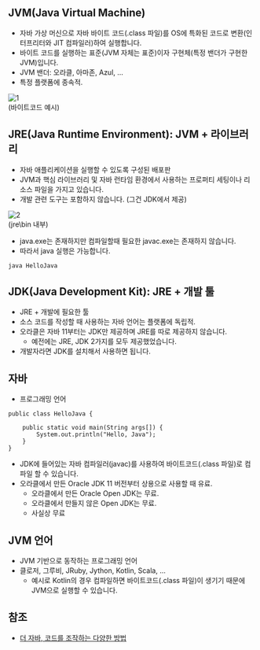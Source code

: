 ## JVM(Java Virtual Machine)
* 자바 가상 머신으로 자바 바이트 코드(.class 파일)를 OS에 특화된 코드로 변환(인터프리터와 JIT 컴파일러)하여 실행합니다.
* 바이트 코드를 실행하는 표준(JVM 자체는 표준)이자 구현체(특정 밴더가 구현한 JVM)입니다.
* JVM 밴더: 오라클, 아마존, Azul, ...
* 특정 플랫폼에 종속적.

![1]()   
(바이트코드 예시)

## JRE(Java Runtime Environment): JVM + 라이브러리
* 자바 애플리케이션을 실행할 수 있도록 구성된 배포판
* JVM과 핵심 라이브러리 및 자바 런타임 환경에서 사용하는 프로퍼티 세팅이나 리소스 파일을 가지고 있습니다.
* 개발 관련 도구는 포함하지 않습니다. (그건 JDK에서 제공)

![2]()   
(jre\bin 내부)
* java.exe는 존재하지만 컴파일할때 필요한 javac.exe는 존재하지 않습니다.
* 따라서 java 실행은 가능합니다.
```
java HelloJava
```

## JDK(Java Development Kit): JRE + 개발 툴
* JRE + 개발에 필요한 툴
* 소스 코드를 작성할 때 사용하는 자바 언어는 플랫폼에 독립적.
* 오라클은 자바 11부터는 JDK만 제공하며 JRE를 따로 제공하지 않습니다.
  * 예전에는 JRE, JDK 2가지를 모두 제공했었습니다.
* 개발자라면 JDK를 설치해서 사용하면 됩니다.

## 자바
* 프로그래밍 언어
```
public class HelloJava {
    
    public static void main(String args[]) {
        System.out.println("Hello, Java");
    }
}
```
* JDK에 들어있는 자바 컴파일러(javac)를 사용하여 바이트코드(.class 파일)로 컴파일 할 수 있습니다.
* 오라클에서 만든 Oracle JDK 11 버전부터 상용으로 사용할 때 유료.
  * 오라클에서 만든 Oracle Open JDK는 무료.
  * 오라클에서 만들지 않은 Open JDK는 무료.
  * 사실상 무료

## JVM 언어
* JVM 기반으로 동작하는 프로그래밍 언어
* 클로저, 그루비, JRuby, Jython, Kotlin, Scala, ...
  * 예시로 Kotlin의 경우 컴파일하면 바이트코드(.class 파일)이 생기기 때문에 JVM으로 실행할 수 있습니다.

## 참조
* [더 자바, 코드를 조작하는 다양한 방법]()